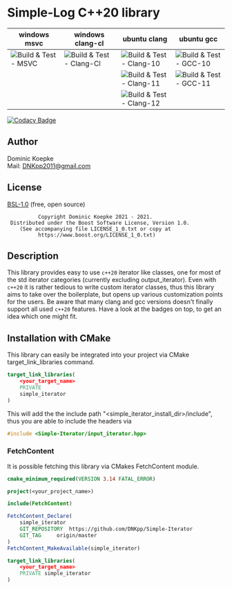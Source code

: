 # Simple-Log C++20 library

|windows msvc | windows clang-cl | ubuntu clang | ubuntu gcc|
-------------|------------------|--------------|--------------
| ![Build & Test - MSVC](https://github.com/DNKpp/Simple-Iterator/workflows/Build%20&%20Test%20-%20MSVC/badge.svg) | ![Build & Test - Clang-Cl](https://github.com/DNKpp/Simple-Iterator/workflows/Build%20&%20Test%20-%20Clang-Cl/badge.svg) | ![Build & Test - Clang-10](https://github.com/DNKpp/Simple-Iterator/workflows/Build%20&%20Test%20-%20Clang-10/badge.svg) | ![Build & Test - GCC-10](https://github.com/DNKpp/Simple-Iterator/workflows/Build%20&%20Test%20-%20GCC-10/badge.svg) |
|			|					| ![Build & Test - Clang-11](https://github.com/DNKpp/Simple-Iterator/actions/workflows/build_and_test-Clang-11.yml/badge.svg) | ![Build & Test - GCC-11](https://github.com/DNKpp/Simple-Iterator/actions/workflows/build_and_test-GCC-11.yml/badge.svg) |
|			|					| ![Build & Test - Clang-12](https://github.com/DNKpp/Simple-Iterator/actions/workflows/build_and_test-Clang-12.yml/badge.svg) |	|

[![Codacy Badge](https://app.codacy.com/project/badge/Grade/f6464e1b3fce49f193baeaf2acfd0b58)](https://www.codacy.com/gh/DNKpp/Simple-Iterator/dashboard?utm_source=github.com&amp;utm_medium=referral&amp;utm_content=DNKpp/Simple-Iterator&amp;utm_campaign=Badge_Grade)

## Author
Dominic Koepke  
Mail: [DNKpp2011@gmail.com](mailto:dnkpp2011@gmail.com)

## License

[BSL-1.0](https://github.com/DNKpp/Simple-Log/blob/master/LICENSE_1_0.txt) (free, open source)

```text
          Copyright Dominic Koepke 2021 - 2021.
 Distributed under the Boost Software License, Version 1.0.
    (See accompanying file LICENSE_1_0.txt or copy at
          https://www.boost.org/LICENSE_1_0.txt)
```

## Description
This library provides easy to use ``c++20`` iterator like classes, one for most of the std iterator categories (currently excluding output_iterator). Even with ``c++20`` it is rather tedious to write custom iterator classes,
thus this library aims to take over the boilerplate, but opens up various customization points for the users. Be aware that many clang and gcc versions doesn't finally support all used ``c++20`` features.
Have a look at the badges on top, to get an idea which one might fit.


## Installation with CMake
This library can easily be integrated into your project via CMake target_link_libraries command.

```cmake
target_link_libraries(
	<your_target_name>
	PRIVATE
	simple_iterator
)
```
This will add the the include path "<simple_iterator_install_dir>/include", thus you are able to include the headers via
```cpp
#include <Simple-Iterator/input_iterator.hpp>
```

### FetchContent
It is possible fetching this library via CMakes FetchContent module.

```cmake
cmake_minimum_required(VERSION 3.14 FATAL_ERROR)

project(<your_project_name>)

include(FetchContent)

FetchContent_Declare(
	simple_iterator
	GIT_REPOSITORY	https://github.com/DNKpp/Simple-Iterator
	GIT_TAG		origin/master
)
FetchContent_MakeAvailable(simple_iterator)

target_link_libraries(
	<your_target_name>
	PRIVATE simple_iterator
)
```